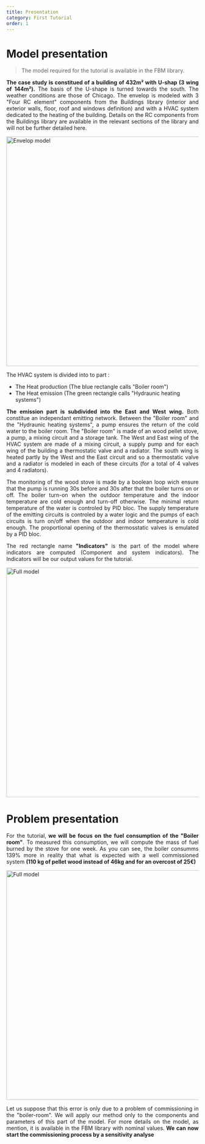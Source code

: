 ```yaml
---
title: Presentation
category: First Tutorial
order: 1
---
```

# Model presentation

> The model required for the tutorial is available in the FBM library.

<p align="justify"> <strong>The case study is constitued of a building of 432m² with U-shap (3 wing of 144m²).</strong> The basis of the U-shape is turned towards the south. The weather conditions are those of Chicago. The envelop is modeled with 3 "Four RC element" components from the Buildings library (interior and exterior walls, floor, roof and windows definition) and with a HVAC system dedicated to the heating of the building. Details on the RC components from the Buildings library are available in the relevant sections of the library and will not be further detailed here. </p>

<img src="/Presentation/Building.png" alt="Envelop model" style="width: 600px;" align ="middle"/>

<p align="justify"> The HVAC system is divided into to part :</p>

- The Heat production (The blue rectangle calls "Boiler room")
- The Heat emission (The green rectangle calls "Hydraunic heating systems")

<p align="justify"><strong> The emission part is subdivided into the East and West wing.</strong> Both constitue an independant emitting network. Between the "Boiler room" and the "Hydraunic heating systems", a pump ensures the return of the cold water to the boiler room. The "Boiler room" is made of an wood pellet stove, a pump, a mixing circuit and a storage tank. The West and East wing of the HVAC system are made of a mixing circuit, a supply pump and for each wing of the building a thermostatic valve and a radiator. The south wing is heated partly by the West and the East circuit and so a thermostatic valve and a radiator is modeled in each of these circuits (for a total of 4 valves and 4 radiators). </p>

<p align="justify">The monitoring of the wood stove is made by a boolean loop wich ensure that the pump is running 30s before and 30s after that the boiler turns on or off. The boiler turn-on when the outdoor temperature and the indoor temperature are cold enough and turn-off otherwise. The minimal return temperature of the water is controled by PID bloc. The supply temperature of the emitting circuits is controled by a water logic and the pumps of each circuits is turn on/off when the outdoor and indoor temperature is cold enough. The proportional opening of the thermosstatic valves is emulated by a PID bloc.

<p align="justify"> The red rectangle name <strong>"Indicators"</strong> is the part of the model where indicators are computed (Component and system indicators). The Indicators will be our output values for the tutorial.</p>

<img src="/Presentation/Modele.png" alt="Full model" style="width: 600px;" align ="middle"/>

# Problem presentation

<p align="justify"> For the tutorial,<strong> we will be focus on the fuel consumption of the "Boiler room"</strong>. To measured this consumption, we will compute the mass of fuel burned by the stove for one week. As you can see, the boiler consumms 139% more in reality that what is expected with a well commissioned system <strong>(110 kg of pellet wood instead of 46kg and for an overcost of 25€)</strong></p>

<img src="/Presentation/WoodCurve.png" alt="Full model" style="width: 600px;" align ="middle"/>

<p align="justify">Let us suppose that this error is only due to a problem of commissioning in the "boiler-room". We will apply our method only to the components and parameters of this part of the model. For more details on the model, as mention, it is available in the FBM library with nominal values.<strong> We can now start the commissioning process by a sensitivity analyse </strong></p>
